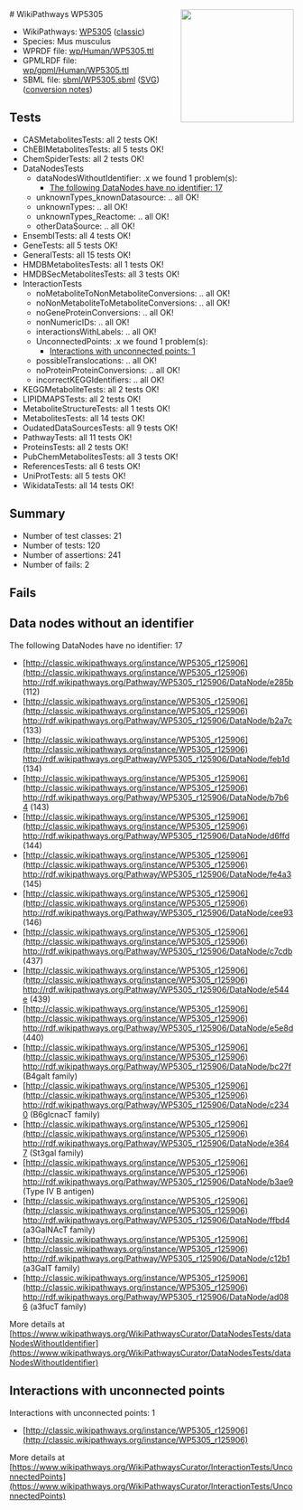 <img style="float: right; width: 200px" src="https://upload.wikimedia.org/wikipedia/commons/thumb/8/83/Wplogo_with_text_500.png/640px-Wplogo_with_text_500.png" />
# WikiPathways WP5305

* WikiPathways: [WP5305](https://wikipathways.org/pathways/WP5305) ([classic](https://classic.wikipathways.org/instance/WP5305))
* Species: Mus musculus
* WPRDF file: [wp/Human/WP5305.ttl](../wp/Human/WP5305.ttl)
* GPMLRDF file: [wp/gpml/Human/WP5305.ttl](../wp/gpml/Human/WP5305.ttl)
* SBML file: [sbml/WP5305.sbml](../sbml/WP5305.sbml) ([SVG](../sbml/WP5305.svg)) ([conversion notes](../sbml/WP5305.txt))

## Tests
* CASMetabolitesTests: all 2 tests OK!
* ChEBIMetabolitesTests: all 5 tests OK!
* ChemSpiderTests: all 2 tests OK!
* DataNodesTests
    * dataNodesWithoutIdentifier: .x we found 1 problem(s):
        * [The following DataNodes have no identifier: 17](#8792c497)
    * unknownTypes_knownDatasource: .. all OK!
    * unknownTypes: .. all OK!
    * unknownTypes_Reactome: .. all OK!
    * otherDataSource: .. all OK!
* EnsemblTests: all 4 tests OK!
* GeneTests: all 5 tests OK!
* GeneralTests: all 15 tests OK!
* HMDBMetabolitesTests: all 1 tests OK!
* HMDBSecMetabolitesTests: all 3 tests OK!
* InteractionTests
    * noMetaboliteToNonMetaboliteConversions: .. all OK!
    * noNonMetaboliteToMetaboliteConversions: .. all OK!
    * noGeneProteinConversions: .. all OK!
    * nonNumericIDs: .. all OK!
    * interactionsWithLabels: .. all OK!
    * UnconnectedPoints: .x we found 1 problem(s):
        * [Interactions with unconnected points: 1](#35a61ad9)
    * possibleTranslocations: .. all OK!
    * noProteinProteinConversions: .. all OK!
    * incorrectKEGGIdentifiers: .. all OK!
* KEGGMetaboliteTests: all 2 tests OK!
* LIPIDMAPSTests: all 2 tests OK!
* MetaboliteStructureTests: all 1 tests OK!
* MetabolitesTests: all 14 tests OK!
* OudatedDataSourcesTests: all 9 tests OK!
* PathwayTests: all 11 tests OK!
* ProteinsTests: all 2 tests OK!
* PubChemMetabolitesTests: all 3 tests OK!
* ReferencesTests: all 6 tests OK!
* UniProtTests: all 5 tests OK!
* WikidataTests: all 14 tests OK!


## Summary

* Number of test classes: 21
* Number of tests: 120
* Number of assertions: 241
* Number of fails: 2

## Fails

<a name="8792c497" />

## Data nodes without an identifier

The following DataNodes have no identifier: 17

* [http://classic.wikipathways.org/instance/WP5305_r125906](http://classic.wikipathways.org/instance/WP5305_r125906) http://rdf.wikipathways.org/Pathway/WP5305_r125906/DataNode/e285b (112)
* [http://classic.wikipathways.org/instance/WP5305_r125906](http://classic.wikipathways.org/instance/WP5305_r125906) http://rdf.wikipathways.org/Pathway/WP5305_r125906/DataNode/b2a7c (133)
* [http://classic.wikipathways.org/instance/WP5305_r125906](http://classic.wikipathways.org/instance/WP5305_r125906) http://rdf.wikipathways.org/Pathway/WP5305_r125906/DataNode/feb1d (134)
* [http://classic.wikipathways.org/instance/WP5305_r125906](http://classic.wikipathways.org/instance/WP5305_r125906) http://rdf.wikipathways.org/Pathway/WP5305_r125906/DataNode/b7b64 (143)
* [http://classic.wikipathways.org/instance/WP5305_r125906](http://classic.wikipathways.org/instance/WP5305_r125906) http://rdf.wikipathways.org/Pathway/WP5305_r125906/DataNode/d6ffd (144)
* [http://classic.wikipathways.org/instance/WP5305_r125906](http://classic.wikipathways.org/instance/WP5305_r125906) http://rdf.wikipathways.org/Pathway/WP5305_r125906/DataNode/fe4a3 (145)
* [http://classic.wikipathways.org/instance/WP5305_r125906](http://classic.wikipathways.org/instance/WP5305_r125906) http://rdf.wikipathways.org/Pathway/WP5305_r125906/DataNode/cee93 (146)
* [http://classic.wikipathways.org/instance/WP5305_r125906](http://classic.wikipathways.org/instance/WP5305_r125906) http://rdf.wikipathways.org/Pathway/WP5305_r125906/DataNode/c7cdb (437)
* [http://classic.wikipathways.org/instance/WP5305_r125906](http://classic.wikipathways.org/instance/WP5305_r125906) http://rdf.wikipathways.org/Pathway/WP5305_r125906/DataNode/e544e (439)
* [http://classic.wikipathways.org/instance/WP5305_r125906](http://classic.wikipathways.org/instance/WP5305_r125906) http://rdf.wikipathways.org/Pathway/WP5305_r125906/DataNode/e5e8d (440)
* [http://classic.wikipathways.org/instance/WP5305_r125906](http://classic.wikipathways.org/instance/WP5305_r125906) http://rdf.wikipathways.org/Pathway/WP5305_r125906/DataNode/bc27f (B4galt family)
* [http://classic.wikipathways.org/instance/WP5305_r125906](http://classic.wikipathways.org/instance/WP5305_r125906) http://rdf.wikipathways.org/Pathway/WP5305_r125906/DataNode/c2340 (B6glcnacT family)
* [http://classic.wikipathways.org/instance/WP5305_r125906](http://classic.wikipathways.org/instance/WP5305_r125906) http://rdf.wikipathways.org/Pathway/WP5305_r125906/DataNode/e3647 (St3gal family)
* [http://classic.wikipathways.org/instance/WP5305_r125906](http://classic.wikipathways.org/instance/WP5305_r125906) http://rdf.wikipathways.org/Pathway/WP5305_r125906/DataNode/b3ae9 (Type IV B antigen)
* [http://classic.wikipathways.org/instance/WP5305_r125906](http://classic.wikipathways.org/instance/WP5305_r125906) http://rdf.wikipathways.org/Pathway/WP5305_r125906/DataNode/ffbd4 (a3GalNAcT
family)
* [http://classic.wikipathways.org/instance/WP5305_r125906](http://classic.wikipathways.org/instance/WP5305_r125906) http://rdf.wikipathways.org/Pathway/WP5305_r125906/DataNode/c12b1 (a3GalT family)
* [http://classic.wikipathways.org/instance/WP5305_r125906](http://classic.wikipathways.org/instance/WP5305_r125906) http://rdf.wikipathways.org/Pathway/WP5305_r125906/DataNode/ad086 (a3fucT family)


More details at [https://www.wikipathways.org/WikiPathwaysCurator/DataNodesTests/dataNodesWithoutIdentifier](https://www.wikipathways.org/WikiPathwaysCurator/DataNodesTests/dataNodesWithoutIdentifier)

<a name="35a61ad9" />

## Interactions with unconnected points

Interactions with unconnected points: 1

* [http://classic.wikipathways.org/instance/WP5305_r125906](http://classic.wikipathways.org/instance/WP5305_r125906)


More details at [https://www.wikipathways.org/WikiPathwaysCurator/InteractionTests/UnconnectedPoints](https://www.wikipathways.org/WikiPathwaysCurator/InteractionTests/UnconnectedPoints)

